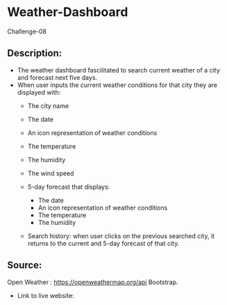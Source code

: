 # Weather-Dashboard
Challenge-08

## Description:

* The weather dashboard fascilitated to search current weather of a city and forecast next five days.
* When user inputs the current weather conditions for that city they are displayed with:
    * The city name
    * The date
    * An icon representation of weather conditions
    * The temperature
    * The humidity
    * The wind speed

  * 5-day forecast that displays:
    * The date
    * An icon representation of weather conditions
    * The temperature
    * The humidity

  * Search history: when user clicks on the previous searched city, it returns to the current and 5-day forecast of that city.

## Source:
  Open Weather : https://openweathermap.org/api
  Bootstrap.
  
* Link to live website:

